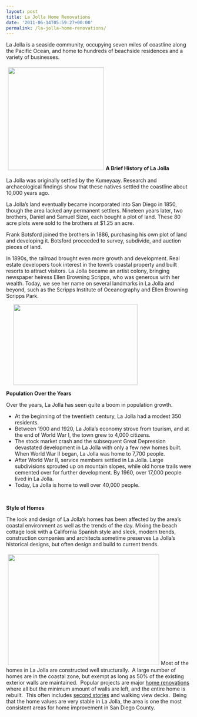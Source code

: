 ```yaml
---
layout: post
title: La Jolla Home Renovations
date: '2011-06-14T05:59:27+00:00'
permalink: /la-jolla-home-renovations/
---
```

La Jolla is a seaside community, occupying seven miles of coastline along the Pacific Ocean, and home to hundreds of beachside residences and a variety of businesses.

<img class="alignright" style="margin: 5px;" src="http://www.murraylampert.com/images/gallery/ss/rob.jpg" alt="" width="261" height="280" /><strong>A Brief History of La Jolla</strong>

La Jolla was originally settled by the Kumeyaay. Research and archaeological findings show that these natives settled the coastline about 10,000 years ago.

La Jolla’s land eventually became incorporated into San Diego in 1850, though the area lacked any permanent settlers. Nineteen years later, two brothers, Daniel and Samuel Sizer, each bought a plot of land. These 80 acre plots were sold to the brothers at $1.25 an acre.

Frank Botsford joined the brothers in 1886, purchasing his own plot of land and developing it. Botsford proceeded to survey, subdivide, and auction pieces of land.

In 1890s, the railroad brought even more growth and development. Real estate developers took interest in the town’s coastal property and built resorts to attract visitors. La Jolla became an artist colony, bringing newspaper heiress Ellen Browning Scripps, who was generous with her wealth. Today, we see her name on several landmarks in La Jolla and beyond, such as the Scripps Institute of Oceanography and Ellen Browning Scripps Park.

<img class="alignleft" style="margin-left: 20px; margin-right: 20px;" src="http://www.murraylampert.com/images/gallery/kitch/iaco.jpg" alt="" width="337" height="220" />

<strong>Population Over the Years</strong>

Over the years, La Jolla has seen quite a boom in population growth.
<ul>
	<li>At the beginning of the twentieth century, La Jolla had a modest 350 residents.</li>
	<li>Between 1900 and 1920, La Jolla’s economy strove from tourism, and at the end of World War I, the town grew to 4,000 citizens.</li>
	<li>The stock market crash and the subsequent Great Depression devastated development in La Jolla with only a few new homes built. When World War II began, La Jolla was home to 7,700 people.</li>
	<li>After World War II, service members settled in La Jolla. Large subdivisions sprouted up on mountain slopes, while old horse trails were cemented over for further development. By 1960, over 17,000 people lived in La Jolla.</li>
	<li>Today, La Jolla is home to well over 40,000 people.</li>
</ul>
&nbsp;

<strong>Style of Homes</strong>

The look and design of La Jolla’s homes has been affected by the area’s coastal environment as well as the trends of the day. Mixing the beach cottage look with a California Spanish style and sleek, modern trends, construction companies and architects sometime preserves La Jolla’s historical designs, but often design and build to current trends.

<img class="alignright" style="margin: 5px;" src="/images/gallery/bath/guest.jpg" alt="" width="411" height="301" />Most of the homes in La Jolla are constructed well structurally.  A large number of homes are in the coastal zone, but exempt as long as 50% of the existing exterior walls are maintained.  Popular projects are major <a href="http://www.murraylampert.com/remodel/">home renovations</a> where all but the minimum amount of walls are left, and the entire home is rebuilt.  This often includes <a href="http://www.murraylampert.com/san-diego-second-story-addition/">second stories</a> and walking view decks.  Being that the home values are very stable in La Jolla, the area is one the most consistent areas for home improvement in San Diego County.
